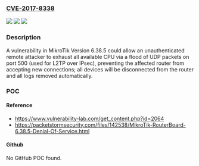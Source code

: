 ### [CVE-2017-8338](https://cve.mitre.org/cgi-bin/cvename.cgi?name=CVE-2017-8338)
![](https://img.shields.io/static/v1?label=Product&message=n%2Fa&color=blue)
![](https://img.shields.io/static/v1?label=Version&message=n%2Fa&color=blue)
![](https://img.shields.io/static/v1?label=Vulnerability&message=n%2Fa&color=brighgreen)

### Description

A vulnerability in MikroTik Version 6.38.5 could allow an unauthenticated remote attacker to exhaust all available CPU via a flood of UDP packets on port 500 (used for L2TP over IPsec), preventing the affected router from accepting new connections; all devices will be disconnected from the router and all logs removed automatically.

### POC

#### Reference
- https://www.vulnerability-lab.com/get_content.php?id=2064
- https://packetstormsecurity.com/files/142538/MikroTik-RouterBoard-6.38.5-Denial-Of-Service.html

#### Github
No GitHub POC found.

